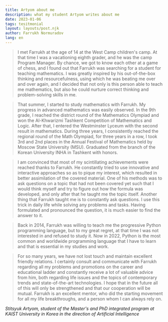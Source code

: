 ```yaml
---
title: Artyom about me
description: what my student Artyom writes about me
date: 2023-01-06
tags: tesitmonial
layout: layouts/post.njk
author: Farrukh Normuradov
lang: en
---
```


> I met Farrukh at the age of 14 at the West Camp children's camp. At that time I was a vacationing eighth grader, and he was the camp Program Manager. By chance, we got to know each other at a game of chess, and I found out that Farrukh was searching for a student for teaching mathematics. I was greatly inspired by his out-of-the-box thinking and resourcefulness, using which he was beating me over and over again, and I decided that not only is this person able to teach me mathematics, but also he could nurture correct thinking and problem-solving skills in me.

> That summer, I started to study mathematics with Farrukh. My progress in advanced mathematics was easily observed. In the 9th grade, I reached the district round of the Mathematics Olympiad and won the Al-Khwarizmi Tashkent Competition of Mathematics and Logic. After that, I entered the Westminster Lyceum with the second result in mathematics. During three years, I consistently reached the regional round of the Math Olympiad, for three years in a row, I took 3rd and 2nd places in the Annual Festival of Mathematics held by Moscow State University (MSU). Graduated from the branch of the Korean University INHA in Tashkent with honors.

> I am convinced that most of my scintillating achievements were reached thanks to Farrukh. He constantly tried to use innovative and interactive approaches so as to pique my interest, which resulted in better assimilation of the covered material. One of his methods was to ask questions on a topic that had not been covered yet such that I would think myself and try to figure out how the formula was developed, and only after that he taught me the topic itself. Another thing that Farrukh taught me is to constantly ask questions. I use this trick in daily life while solving any problems and tasks. Having formulated and pronounced the question, it is much easier to find the answer to it.

> Back in 2014, Farrukh was willing to teach me the progressive Python programming language, but to my great regret, at that time I was not interested in and refused to study it. Now in 2022, Python is the most common and worldwide programming language that I have to learn and that is essential in my studies and work.

> For so many years, we have not lost touch and maintain excellent friendly relations. I certainly consult and communicate with Farrukh regarding all my problems and promotions on the career and educational ladder and constantly receive a lot of valuable advice from him, both regarding life issues and the topics of contemporary trends and state-of-the-art technologies. I hope that in the future all of this will only be strengthened and that our cooperation will be mutual. Farrukh is an excellent mentor, who did the starting movement for all my life breakthroughs, and a person whom I can always rely on.

_Stitsyuk Artyom, student of the Master's and PhD integrated program at KAIST University in Korea in the direction of Artificial Intelligence_
